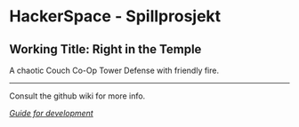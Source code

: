 # HackerSpace - Spillprosjekt

## Working Title: Right in the Temple
A chaotic Couch Co-Op Tower Defense with friendly fire.


---
Consult the github wiki for more info.

*[Guide for development](Assets/README.md)*
